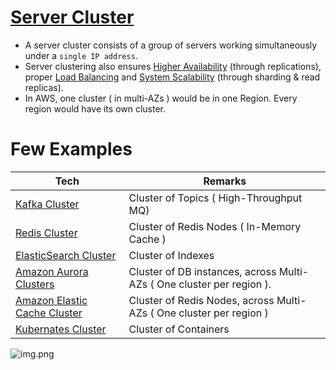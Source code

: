 # [Server Cluster](https://www.racksolutions.com/news/blog/server-cluster-how-it-works/)
- A server cluster consists of a group of servers working simultaneously under a `single IP address`.
- Server clustering also ensures [Higher Availability](HighAvailability.md) (through replications), proper [Load Balancing](LoadBalancer.md) and [System Scalability](Scalability.md) (through sharding & read replicas).
- In AWS, one cluster ( in multi-AZs ) would be in one Region. Every region would have its own cluster. 

# Few Examples

| Tech                                                                                                | Remarks                                                           |
|-----------------------------------------------------------------------------------------------------|-------------------------------------------------------------------|
| [Kafka Cluster](../4_MessageBrokers/Kafka.md)                                                       | Cluster of Topics ( High-Throughput MQ)        |                     
| [Redis Cluster](../5_Redis/RedisCluster.md)                                                         | Cluster of Redis Nodes ( In-Memory Cache )                        |
| [ElasticSearch Cluster](../3_DatabaseComponents/ElasticSearch/ElasticSearchCluster.md)              | Cluster of Indexes                                                |
| [Amazon Aurora Clusters](../../2_AWSComponents/6_DatabaseServices/AmazonAurora/AuroraDBClusters.md) | Cluster of DB instances, across Multi-AZs ( One cluster per region ). |
| [Amazon Elastic Cache Cluster](../../2_AWSComponents/6_DatabaseServices/AmazonElasicCache.md)       | Cluster of Redis Nodes, across Multi-AZs ( One cluster per region ) |
| [Kubernates Cluster](../6_DevOps/Kubernates.md)                                                     | Cluster of Containers                                             |

![img.png](assests/server_cluster_img.png)